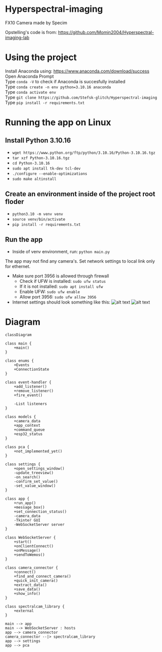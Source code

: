 # Hyperspectral-imaging
FX10 Camera made by Specim

Opstelling's code is from: https://github.com/Momin2004/Hyperspectral-imaging-lab

# Using the project
Install Anaconda using: https://www.anaconda.com/download/success </br>
Open Anaconda Prompt </br>
Type ```conda -V``` to check if Anaconda is succesfully installed </br>
Type ```conda create -n env python=3.10.16 anaconda``` </br>
Type ```conda activate env``` </br>
Type ```git clone https://github.com/Stefsk-glitch/Hyperspectral-imaging``` </br>
Type ```pip install -r requirements.txt``` </br>


# Running the app on Linux
## Install Python 3.10.16
- ```wget https://www.python.org/ftp/python/3.10.16/Python-3.10.16.tgz```
- ```tar xzf Python-3.10.16.tgz```
- ```cd Python-3.10.16```
- ```sudo apt install tk-dev tcl-dev```
- ```./configure --enable-optimizations```
- ```sudo make altinstall```

## Create an environment inside of the project root floder
- ```python3.10 -m venv venv```
- ```source venv/bin/activate```
- ```pip install -r requirements.txt```

## Run the app
- Inside of venv environment, run: ```python main.py```<br>

The app may not find any camera's. Set network settings to local link only for ethernet.
- Make sure port 3956 is allowed through firewall
    - Check if UFW is installed: ```sudo ufw status```
    - If it is not installed: ```sudo apt install ufw```
    - Enable UFW: ```sudo ufw enable```
    - Allow port 3956: ```sudo ufw allow 3956```
- Internet settings should look something like this:
![alt text](readme_attributes/image.png)
![alt text](readme_attributes/image-1.png)

# Diagram
```mermaid
classDiagram

class main {
    +main()
}

class enums {
    +Events
    +ConnectionState
}

class event-handler {
    +add_listener()
    +remove_listener()
    +fire_event()

    -List listeners
}

class models {
    +camera_data
    +app_context
    +command_queue
    +esp32_status
}

class pca {
    +not_implemented_yet()
}

class settings {
    +open_settings_window()
    -update_treeview()
    -on_search()
    -confirm_set_value()
    -set_value_window()
}

class app {
    +run_app()
    +message_box()
    +set_connection_status()
    -camera_data
    -Tkinter GUI
    -WebSocketServer server
}

class WebSocketServer {
    +start()
    +onClientConnect()
    +onMessage()
    +sendToWemos()
}

class camera_connector {
    +connect()
    +find_and_connect_camera()
    +quick_init_camera()
    +extract_data()
    +save_data()
    +show_info()
}

class spectralcam_library {
    +external
}

main --> app
main --> WebSocketServer : hosts
app --> camera_connector
camera_connector --|> spectralcam_library
app --> settings
app --> pca
```